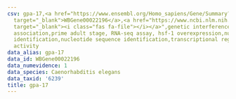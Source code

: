 ```yaml
---
csv: gpa-17,<a href="https://www.ensembl.org/Homo_sapiens/Gene/Summary?db=core;g=WBGene00022196"
  target="_blank">WBGene00022196</a>,<a href="https://www.ncbi.nlm.nih.gov/pubmed/30894454"
  target="_blank"><i class="fas fa-file"></i></a>",genetic interference,functional
  association,prime adult stage, RNA-seq assay, hsf-1 overexpression,nucleotide sequence
  identification,nucleotide sequence identification,transcriptional regulation,up-regulates
  activity
data_alias: gpa-17
data_id: WBGene00022196
data_numevidence: 1
data_species: Caenorhabditis elegans
data_taxid: '6239'
title: gpa-17
---
```

